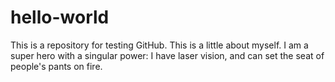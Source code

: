 # hello-world
This is a repository for testing GitHub.
This is a little about myself. I am a super hero with a singular power: I have laser vision, and can set the seat of people's pants on fire.
